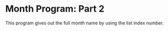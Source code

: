 <h1>Month Program: Part 2</h1>
<p>This program gives out the full month name by using the list index number.</p>